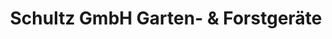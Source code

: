 ---
title: "Schultz GmbH Garten- & Forstgeräte"
url: /ribnitz-damgarten/schultz-gmbh-garten-und-forstgeraete/
shop: Landwirtschaftlich
---